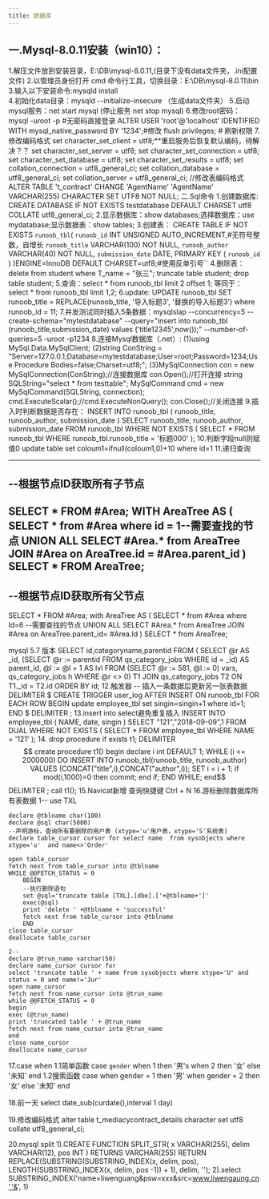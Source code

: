 ```yaml
---
title: 数据库
---
```


## 一.Mysql-8.0.11安装（win10）：
1.解压文件放到安装目录，E:\DB\mysql-8.0.11,(目录下没有data文件夹，.ini配置文件)
2.以管理员身份打开 cmd 命令行工具，切换目录：E:\DB\mysql-8.0.11\bin
3.输入以下安装命令:mysqld install  
4.初始化data目录：mysqld --initialize-insecure （生成data文件夹）
5.启动mysql服务：net start mysql (停止服务 net stop mysql)
6.修改root密码：
 	mysql -uroot -p #无密码直接登录
 	ALTER USER 'root'@'localhost' IDENTIFIED WITH mysql_native_password BY '1234';#修改
 flush privileges;  # 刷新权限
7.修改编码格式
set character_set_client = utf8;**重启服务后恢复默认编码，待解决？？
set character_set_server = utf8;
set character_set_connection = utf8;
set character_set_database = utf8;
set character_set_results = utf8;
set collation_connection = utf8_general_ci;
set collation_database = utf8_general_ci;
set collation_server = utf8_general_ci;
//修改表编码格式
ALTER TABLE 't_contract' CHANGE 'AgentName' 'AgentName' VARCHAR(255) CHARACTER SET UTF8 NOT NULL;
二.Sql命令
1.创建数据库:
CREATE DATABASE IF NOT EXISTS testdatabase DEFAULT CHARSET utf8 COLLATE utf8_general_ci;
2.显示数据库：show databases;选择数据库：use mydatabase;显示数据表：show tables;
3.创建表：
CREATE TABLE IF NOT EXISTS `runoob_tbl`(
   `runoob_id` INT UNSIGNED AUTO_INCREMENT,#无符号整数，自增长
   `runoob_title` VARCHAR(100) NOT NULL,
   `runoob_author` VARCHAR(40) NOT NULL,
   `submission_date` DATE,
   PRIMARY KEY ( `runoob_id` )
)ENGINE=InnoDB DEFAULT CHARSET=utf8;#使用反单引号``
4.删除表：delete from  student where  T_name = "张三";
  truncate  table  student;
  drop table student;
5.查询：select * from runoob_tbl limit 2 offset 1;
等同于：select * from runoob_tbl limit 1,2;
6.update:
UPDATE runoob_tbl SET runoob_title = REPLACE(runoob_title, '导入标题3', '替换的导入标题3') where 
runoob_id = 11; 
7.并发测试同时插入5条数据：mysqlslap --concurrency=5 --create-schema="mytestdatabase" --query="insert into runoob_tbl (runoob_title,submission_date) values ('title12345',now());" --number-of-queries=5 -uroot -p1234
8.连接Mysql数据库（.net）:
 	(1)using MySql.Data.MySqlClient;
(2)string ConString = "Server=127.0.0.1;Database=mytestdatabase;User=root;Password=1234;Use Procedure Bodies=false;Charset=utf8;";
(3)MySqlConnection con = new MySqlConnection(ConString);//连接数据库 
con.Open();//打开连接
string SQLString="select * from testtable";
MySqlCommand cmd = new MySqlCommand(SQLString, connection);
cmd.ExecuteScalar();//cmd.ExecuteNonQuery();
con.Close();//关闭连接
9.插入时判断数据是否存在：
INSERT INTO runoob_tbl ( runoob_title, runoob_author, submission_date ) SELECT
runoob_title,
runoob_author,
submission_date 
FROM
	runoob_tbl 
WHERE NOT EXISTS ( SELECT * FROM runoob_tbl WHERE runoob_tbl.runoob_title = '标题000' );
10.判断字段null则赋值0
update table set coloum1=ifnull(coloum1,0)+10 where id=1
11.递归查询

-------------------------------------------------
--根据节点ID获取所有子节点
-------------------------------------------------
SELECT * FROM #Area;
WITH AreaTree AS 
(
    SELECT * from #Area where id = 1--需要查找的节点
    UNION ALL 
    SELECT #Area.* from AreaTree
    JOIN #Area on AreaTree.id = #Area.parent_id
)
SELECT * FROM AreaTree;
-------------------------------------------------
--根据节点ID获取所有父节点
-------------------------------------------------
SELECT * FROM #Area;
with AreaTree AS
(
    SELECT * from #Area where Id=6 --需要查找的节点
    UNION ALL 
    SELECT #Area.* from AreaTree
    JOIN #Area on AreaTree.parent_id= #Area.Id
)
SELECT * from AreaTree;  

mysql 5.7 版本
SELECT id,categoryname,parentid
    FROM ( 
        SELECT 
                @r AS _id, 
                (SELECT @r := parentid FROM qs_category_jobs WHERE id = _id) AS parent_id, 
                 @l := @l + 1 AS lvl 
        FROM 
                (SELECT @r := 581, @l := 0) vars, 
                qs_category_jobs h 
        WHERE @r <> 0) T1 
    JOIN qs_category_jobs T2 
    ON T1._id = T2.id
ORDER BY id;
12.触发器
-- 插入一条数据后更新另一张表数据
DELIMITER $
CREATE TRIGGER user_log AFTER INSERT ON runoob_tbl FOR EACH ROW
BEGIN
update employee_tbl set singin=singin+1 where id=1;
END $
DELIMITER ;
13.insert into select避免重复插入
INSERT INTO employee_tbl ( NAME, date, singin ) 
SELECT "121","2018-09-09",1 
FROM DUAL 
WHERE NOT EXISTS ( SELECT * FROM employee_tbl WHERE NAME = '121' );
14.
drop procedure if exists t1;
DELIMITER $$
create procedure t1()
begin
    declare i int DEFAULT 1;
			WHILE (i <= 2000000) DO
        INSERT INTO runoob_tbl(runoob_title, runoob_author) VALUES (CONCAT("title",i),CONCAT("author",i));
        SET i = i + 1;      
        if mod(i,1000)=0 then commit;
        end if;    
			END WHILE;
end$$
DELIMITER ;
call t1();
15.Navicat新增 查询快捷键 Ctrl + N
16.游标删除数据库所有表数据
   1--
    use TXL

    declare @tblname char(100)
    declare @sql char(5000)
    --声明游标，查询所有要删除的用户表 (xtype='u'用户表，xtype='S'系统表)
    declare table_cursor cursor for select name  from sysobjects where xtype='u'  and name<>'Order' 

    open table_cursor
    fetch next from table_cursor into @tblname
    WHILE @@FETCH_STATUS = 0 
	    BEGIN
	    --执行删除语句
	    set @sql='truncate table [TXL].[dbo].['+@tblname+']'
	    exec(@sql)
	    print 'delete ' +@tblname + 'successful'
	    fetch next from table_cursor into @tblname
	    END 
    close table_cursor
    deallocate table_cursor   
    
    2--
    declare @trun_name varchar(50)
    declare name_cursor cursor for
    select 'truncate table ' + name from sysobjects where xtype='U' and status = 0 and name!='Jur'
    open name_cursor
    fetch next from name_cursor into @trun_name
    while @@FETCH_STATUS = 0
    begin
    exec (@trun_name)
    print 'truncated table ' + @trun_name
    fetch next from name_cursor into @trun_name
    end
    close name_cursor
    deallocate name_cursor

17.case when
1.1简单函数
case `gender`
when 1 then '男's
when 2 then '女'
else '未知'
end
1.2搜索函数
case 
when gender = 1 then '男'
when gender = 2 then '女'
else '未知' 
end

18.前一天
select date_sub(curdate(),interval 1 day)

19.修改编码格式
alter table t_mediacycontract_details character set utf8 collate utf8_general_ci;

20.mysql split
1).CREATE FUNCTION SPLIT_STR(
  x VARCHAR(255),
  delim VARCHAR(12),
  pos INT
)
RETURNS VARCHAR(255)
RETURN REPLACE(SUBSTRING(SUBSTRING_INDEX(x, delim, pos),
       LENGTH(SUBSTRING_INDEX(x, delim, pos -1)) + 1),
       delim, '');
2).select SUBSTRING_INDEX('name=liwenguang&psw=xxx&src=www.liwengaung.cn','&', 1)
